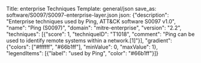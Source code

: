Title: enterprise Techniques
Template: general/json
save_as: software/S0097/S0097-enterprise-layer.json
json: {"description": "Enterprise techniques used by Ping, ATT&CK software S0097 v1.0", "name": "Ping (S0097)", "domain": "mitre-enterprise", "version": "2.2", "techniques": [{"score": 1, "techniqueID": "T1018", "comment": "Ping can be used to identify remote systems within a network.[1]"}], "gradient": {"colors": ["#ffffff", "#66b1ff"], "minValue": 0, "maxValue": 1}, "legendItems": [{"label": "used by Ping", "color": "#66b1ff"}]}